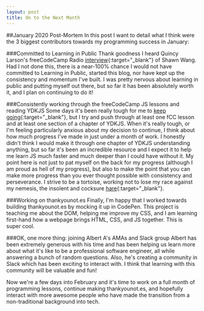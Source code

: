 ```yaml
---
layout: post
title: On to the Next Month
---
```

##January 2020 Post-Mortem
In this post I want to detail what I think were the 3 biggest contributors towards my programming success in January:

###Committed to Learning in Public
Thank goodness I heard Quincy Larson's freeCodeCamp Radio [interview](https://www.freecodecamp.org/news/shawn-wang-podcast-interview/){:target="\_blank"} of Shawn Wang. Had I not done this, there is a near-100% chance I would not have committed to Learning in Public, started this blog, nor have kept up the consistency and momentum I've built. I was pretty nervous about learning in public and putting myself out there, but so far it has been absolutely worth it, and I plan on continuing to do it! 

###Consistently working through the freeCodeCamp JS lessons and reading YDKJS
Some days it's been really tough for me to [keep going](https://jacob-berkelhamer.github.io/I-Don't-Want-to-Write-this-Post-Today/){:target="\_blank"}, but I try and push through at least one fCC lesson and at least one section of a chapter of YDKJS. When it's really tough, or I'm feeling particularly anxious about my decision to continue, I think about how much progress I've made in just under a month of work. I honestly didn't think I would make it through one chapter of YDKJS understanding anything, but so far it's been an incredible resource and I expect it to help me learn JS much faster and much deeper than I could have without it. My point here is not just to pat myself on the back for my progress (although I am proud as hell of my progress), but also to make the point that you can make more progress than you ever thought possible with consistency and perseverance. I strive to be a tortoise, working not to lose my race against my nemesis, the insolent and cocksure [hare](/images/insolentAndCocksureHare.png "a tortoise and an insolent and cocksure hare"){:target="\_blank"}.

###Working on thankyounot.es
Finally, I'm happy that I worked towards building thankyounot.es by mocking it up in CodePen. This project is teaching me about the DOM, helping me improve my CSS, and I am learning first-hand how a webpage brings HTML, CSS, and JS together. This is super cool.

###OK, one more thing: joining Albert A's AMAs and Slack group
Albert has been extremely generous with his time and has been helping us learn more about what it's like to be a professional software engineer, all while answering a bunch of random questions. Also, he's creating a community in Slack which has been exciting to interact with. I think that learning with this community will be valuable and fun!    

Now we're a few days into February and it's time to work on a full month of programming lessons, continue making thankyounot.es, and hopefully interact with more awesome people who have made the transition from a non-traditional background into tech.
